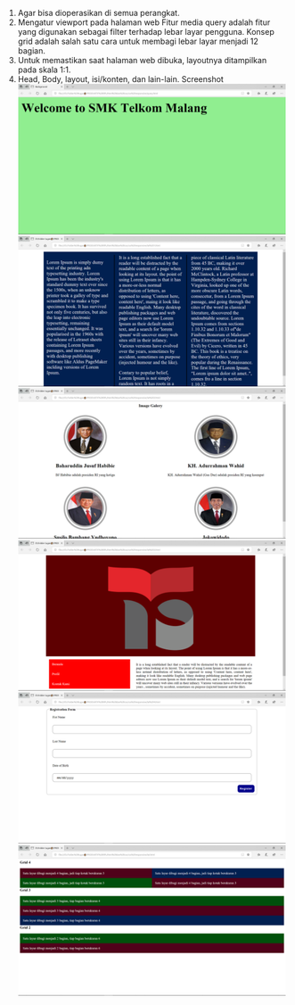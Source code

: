 1.  Agar bisa dioperasikan di semua perangkat.
2.  Mengatur viewport pada halaman web
    Fitur media query adalah fitur yang digunakan sebagai filter terhadap lebar layar pengguna.
    Konsep grid adalah salah satu cara untuk membagi lebar layar menjadi 12 bagian.
3.  Untuk memastikan saat halaman web dibuka, layoutnya ditampilkan pada skala 1:1.
4.  Head, Body, layout, isi/konten, dan lain-lain.
Screenshot
![alt_text](https://github.com/farrelreginaldo/CSSresponsive/blob/master/css%20responsive/Screenshot%20(89).png?raw=true)
![alt_text](https://github.com/farrelreginaldo/CSSresponsive/blob/master/css%20responsive/Screenshot%20(90).png?raw=true)
![alt_text](https://github.com/farrelreginaldo/CSSresponsive/blob/master/css%20responsive/Screenshot%20(91).png?raw=true)
![alt_text](https://github.com/farrelreginaldo/CSSresponsive/blob/master/css%20responsive/Screenshot%20(92).png?raw=true)
![alt_text](https://github.com/farrelreginaldo/CSSresponsive/blob/master/css%20responsive/Screenshot%20(93).png?raw=true)
![alt_text](https://github.com/farrelreginaldo/CSSresponsive/blob/master/css%20responsive/Screenshot%20(94).png?raw=true)
